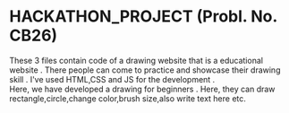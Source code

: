 # HACKATHON_PROJECT (Probl. No. CB26)
These 3 files contain code of a drawing website that is a educational website . There people can come to practice and showcase their drawing skill . I've used HTML,CSS and JS for the development .   
Here, we have developed a drawing for beginners . Here, they can draw rectangle,circle,change color,brush size,also write text here etc.
